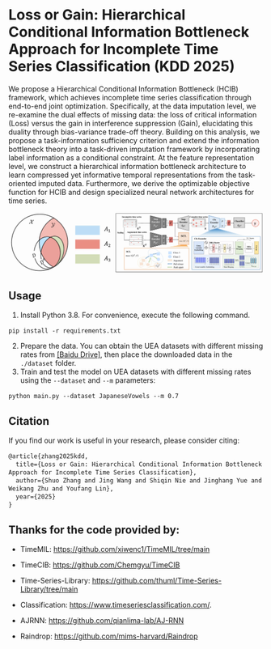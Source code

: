 # **Loss or Gain: Hierarchical Conditional Information Bottleneck Approach for Incomplete Time Series Classification (KDD 2025)**

We propose a Hierarchical Conditional Information Bottleneck (HCIB) framework, which achieves incomplete time series classification through end-to-end joint optimization. Specifically, at the data imputation level, we re-examine the dual effects of missing data: the loss of critical information (Loss) versus the gain in interference suppression (Gain), elucidating this duality through bias-variance trade-off theory. Building on this analysis, we propose a task-information sufficiency criterion and extend the information bottleneck theory into a task-driven imputation framework by incorporating label information as a conditional constraint. At the feature representation level, we construct a hierarchical information bottleneck architecture to learn compressed yet informative temporal representations from the task-oriented imputed data. Furthermore, we derive the optimizable objective function for HCIB and design specialized neural network architectures for time series. 

![hcib](./figure/hcib.jpg)



## Usage

1. Install Python 3.8. For convenience, execute the following command.

```
pip install -r requirements.txt
```

2. Prepare the data. You can obtain the UEA datasets with different missing rates from [[Baidu Drive]](https://pan.baidu.com/s/1nwW1TkM2eiRGl-0le2_NPA?pwd=7844 ), then place the downloaded data in the `./dataset` folder.
3. Train and test the model on UEA datasets with different missing rates using the `--dataset` and `--m` parameters:

```
python main.py --dataset JapaneseVowels --m 0.7
```


## Citation

If you find our work is useful in your research, please consider  citing:

```
@article{zhang2025kdd,
  title={Loss or Gain: Hierarchical Conditional Information Bottleneck Approach for Incomplete Time Series Classification},
  author={Shuo Zhang and Jing Wang and Shiqin Nie and Jinghang Yue and Weikang Zhu and Youfang Lin},
  year={2025}
}

```



## Thanks for the code provided by:

- TimeMIL: https://github.com/xiwenc1/TimeMIL/tree/main
- TimeCIB: https://github.com/Chemgyu/TimeCIB
- Time-Series-Library: https://github.com/thuml/Time-Series-Library/tree/main

- Classification: https://www.timeseriesclassification.com/.
- AJRNN: https://github.com/qianlima-lab/AJ-RNN
- Raindrop: https://github.com/mims-harvard/Raindrop


